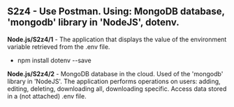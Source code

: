 ## S2z4 - Use Postman. Using: MongoDB database, 'mongodb' library in 'NodeJS', dotenv.

**Node.js/S2z4/1** - The application that displays the value of the environment variable retrieved from the .env file.

 - npm install dotenv --save
 
**Node.js/S2z4/2** - MongoDB database in the cloud. Used of the 'mongodb' library in 'NodeJS'. The application performs operations on users: adding, editing, deleting, downloading all, downloading specific. Access data stored in a (not attached) .env file.

